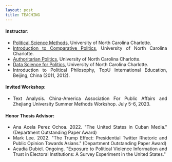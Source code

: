 ```yaml
---
layout: post
title: TEACHING
---
```


<h4> Instructor: </h4>

<ul align='justify'>
  <li><a href = "/files/POLS2220_Fall2021.pdf">Political Science Methods</a>, University of North Carolina Charlotte. </li>
  <li><a href = "/files/POLS1130_Comparative_Politics.pdf">Introduction to Comparative Politics</a>, University of North Carolina Charlotte. </li>
  <li><a href = "/files/Syllabus_AuthoritarianPolitics_SP2021.pdf">Authoritarian Politics</a>, University of North Carolina Charlotte. </li>
  <li><a href = "/files/.pdf">Data Science for Politics</a>, University of North Carolina Charlotte. </li>
  <li>Introduction to Political Philosophy, TopU International Education, Beijing, China (2011, 2012).</li>
</ul>

<h4> Invited Workshop: </h4>

<ul align='justify'>
  <li>Text Analysis. China-America Association For Public Affairs and Zhejiang University Summer Methods Workshop. July 5-6, 2023. </li>

</ul>

<h4> Honor Thesis Advisor: </h4>

<ul align='justify'>
  <li>Ana Acela Perez Ochoa. 2022. "The United States in Cuban Media." (Department Outstanding Paper Award) </li>
  <li>Mark Lee. 2022. "The Trump Effect: Presidential Twitter Rhetoric and Public Opinion Towards Asians." (Department Outstanding Paper Award)</li>
  <li>Acadia Dubiel. Ongoing. "Exposure to Political Violence Information and Trust in Electoral Institutions: A Survey Experiment in the United States." </li>
</ul>
